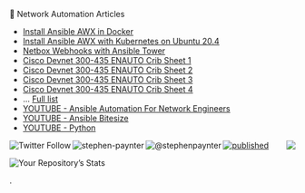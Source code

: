 <!--
**stephenpaynter/stephenpaynter** is a ✨ _special_ ✨ repository because its `README.md` (this file) appears on your GitHub profile.

Here are some ideas to get you started:

- 🔭 I’m currently working on ...
- 🌱 I’m currently learning ...
- 👯 I’m looking to collaborate on ...
- 🤔 I’m looking for help with ...
- 💬 Ask me about ...
- 📫 How to reach me: ...
- 😄 Pronouns: ...
- ⚡ Fun fact: ...
-->
📖  Network Automation Articles
- [Install Ansible AWX in Docker](https://www.linkedin.com/pulse/ansible-awx-docker-stephen-paynter/)
- [Install Ansible AWX with Kubernetes on Ubuntu 20.4](https://www.linkedin.com/pulse/installing-ansible-awx-ubuntu-204-kubernetes-ks3-stephen-paynter-1e/)
- [Netbox Webhooks with Ansible Tower](https://www.linkedin.com/pulse/netbox-webhooks-ansible-tower-stephen-paynter/)
- [Cisco Devnet 300-435 ENAUTO Crib Sheet 1](https://www.linkedin.com/pulse/cisco-300-435-enauto-crib-sheet-1-stephen-paynter/)
- [Cisco Devnet 300-435 ENAUTO Crib Sheet 2](https://www.linkedin.com/pulse/cisco-300-435-enauto-crib-sheet-2-stephen-paynter-1f/) 
- [Cisco Devnet 300-435 ENAUTO Crib Sheet 3](https://www.linkedin.com/pulse/cisco-300-435-enauto-crib-sheet-3-stephen-paynter/) 
- [Cisco Devnet 300-435 ENAUTO Crib Sheet 4](https://www.linkedin.com/pulse/cisco-300-435-enauto-crib-sheet-4-stephen-paynter/) 
- ... [Full list](https://www.linkedin.com/in/stephen-paynter-91b67b1/detail/recent-activity/posts/)
- [YOUTUBE - Ansible Automation For Network Engineers](https://www.youtube.com/playlist?list=PLp19NUZLnl5NzGcUQZgTmu6Xbg1cgwf_B)
- [YOUTUBE - Ansible Bitesize](https://www.youtube.com/playlist?list=PLp19NUZLnl5PpQBIJ31GSBwi9utijELXn)
- [YOUTUBE - Python](https://www.youtube.com/playlist?list=PLp19NUZLnl5MpR7RoE5G0YymRPXuPzRZ7)

<a href="https://twitter.com/stephenpaynter"><img align="left" alt="Twitter Follow" src="https://img.shields.io/twitter/follow/stephenpaynter?style=social">
<a href="https://www.linkedin.com/in/stephen-paynter-91b67b1/"><img align="left" src="https://img.shields.io/badge/LinkedIn-0077B5?style=plastic&logo=linkedin&logoColor=white" alt="stephen-paynter" /></a>
<a href="https://medium.com/@stephenpaynter/"><img align="left" src="https://img.shields.io/badge/Medium-%2312100E.svg?style=plastic&logo=medium&logoColor=white" alt="@stephenpaynter" /></a>
<img align="right" src="https://komarev.com/ghpvc/?username=stephenpaynter&label=Views&style=plastic&color=orange">

[![published](https://static.production.devnetcloud.com/codeexchange/assets/images/devnet-published.svg)](https://developer.cisco.com/codeexchange/github/repo/stephenpaynter/Dynamic-Testbed)

![Your Repository’s Stats](https://github-readme-stats.vercel.app/api?username=stephenpaynter&show_icons=true)

.
